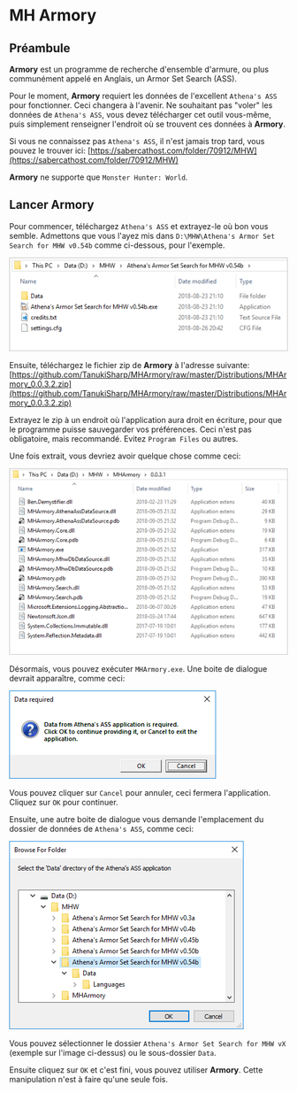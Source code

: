 # MH Armory

## Préambule

**Armory** est un programme de recherche d'ensemble d'armure, ou plus communément appelé en Anglais, un Armor Set Search (ASS).

Pour le moment, **Armory** requiert les données de l'excellent `Athena's ASS` pour fonctionner. Ceci changera à l'avenir.
Ne souhaitant pas "voler" les données de `Athena's ASS`, vous devez télécharger cet outil vous-même, puis simplement renseigner l'endroit où se trouvent ces données à **Armory**.

Si vous ne connaissez pas `Athena's ASS`, il n'est jamais trop tard, vous pouvez le trouver ici: [https://sabercathost.com/folder/70912/MHW](https://sabercathost.com/folder/70912/MHW)

**Armory** ne supporte que `Monster Hunter: World`.

## Lancer Armory

Pour commencer, téléchargez `Athena's ASS` et extrayez-le où bon vous semble.
Admettons que vous l'ayez mis dans `D:\MHW\Athena's Armor Set Search for MHW v0.54b` comme ci-dessous, pour l'exemple.

![Athena's ASS directory content](images/athena_ass_directory_content.png)

Ensuite, téléchargez le fichier zip de **Armory** à l'adresse suivante: [https://github.com/TanukiSharp/MHArmory/raw/master/Distributions/MHArmory_0.0.3.2.zip](https://github.com/TanukiSharp/MHArmory/raw/master/Distributions/MHArmory_0.0.3.2.zip)

Extrayez le zip à un endroit où l'application aura droit en écriture, pour que le programme puisse sauvegarder vos préférences. Ceci n'est pas obligatoire, mais recommandé.
Evitez `Program Files` ou autres.

Une fois extrait, vous devriez avoir quelque chose comme ceci:

![Armory directory content](images/armory_directory_content.png)

Désormais, vous pouvez exécuter `MHArmory.exe`.
Une boite de dialogue devrait apparaître, comme ceci:

![Data access dialog](images/data_access_dlg01.png)

Vous pouvez cliquer sur `Cancel` pour annuler, ceci fermera l'application.
Cliquez sur `OK` pour continuer.

Ensuite, une autre boite de dialogue vous demande l'emplacement du dossier de données de `Athena's ASS`, comme ceci:

![Data access dialog](images/data_access_dlg02.png)

Vous pouvez sélectionner le dossier `Athena's Armor Set Search for MHW vX` (exemple sur l'image ci-dessus) ou le sous-dossier `Data`.

Ensuite cliquez sur `OK` et c'est fini, vous pouvez utiliser **Armory**.
Cette manipulation n'est à faire qu'une seule fois.
